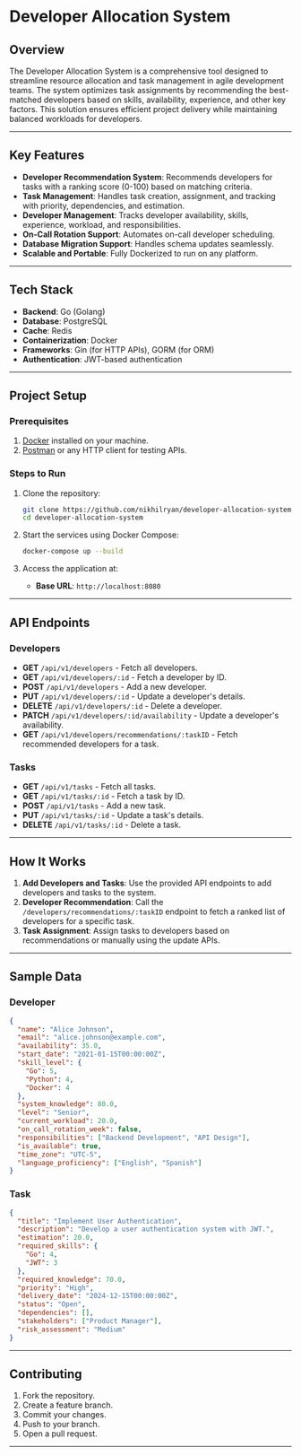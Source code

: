 # Developer Allocation System

## **Overview**
The Developer Allocation System is a comprehensive tool designed to streamline resource allocation and task management in agile development teams. The system optimizes task assignments by recommending the best-matched developers based on skills, availability, experience, and other key factors. This solution ensures efficient project delivery while maintaining balanced workloads for developers.

---

## **Key Features**
- **Developer Recommendation System**: Recommends developers for tasks with a ranking score (0-100) based on matching criteria.
- **Task Management**: Handles task creation, assignment, and tracking with priority, dependencies, and estimation.
- **Developer Management**: Tracks developer availability, skills, experience, workload, and responsibilities.
- **On-Call Rotation Support**: Automates on-call developer scheduling.
- **Database Migration Support**: Handles schema updates seamlessly.
- **Scalable and Portable**: Fully Dockerized to run on any platform.

---

## **Tech Stack**

- **Backend**: Go (Golang)
- **Database**: PostgreSQL
- **Cache**: Redis
- **Containerization**: Docker
- **Frameworks**: Gin (for HTTP APIs), GORM (for ORM)
- **Authentication**: JWT-based authentication

---

## **Project Setup**

### **Prerequisites**
1. [Docker](https://www.docker.com/) installed on your machine.
2. [Postman](https://www.postman.com/) or any HTTP client for testing APIs.

### **Steps to Run**

1. Clone the repository:
   ```bash
   git clone https://github.com/nikhilryan/developer-allocation-system.git
   cd developer-allocation-system
   ```

2. Start the services using Docker Compose:
   ```bash
   docker-compose up --build
   ```

3. Access the application at:
   - **Base URL**: `http://localhost:8080`

---

## **API Endpoints**

### **Developers**

- **GET** `/api/v1/developers` - Fetch all developers.
- **GET** `/api/v1/developers/:id` - Fetch a developer by ID.
- **POST** `/api/v1/developers` - Add a new developer.
- **PUT** `/api/v1/developers/:id` - Update a developer's details.
- **DELETE** `/api/v1/developers/:id` - Delete a developer.
- **PATCH** `/api/v1/developers/:id/availability` - Update a developer's availability.
- **GET** `/api/v1/developers/recommendations/:taskID` - Fetch recommended developers for a task.

### **Tasks**

- **GET** `/api/v1/tasks` - Fetch all tasks.
- **GET** `/api/v1/tasks/:id` - Fetch a task by ID.
- **POST** `/api/v1/tasks` - Add a new task.
- **PUT** `/api/v1/tasks/:id` - Update a task's details.
- **DELETE** `/api/v1/tasks/:id` - Delete a task.

---

## **How It Works**

1. **Add Developers and Tasks**: Use the provided API endpoints to add developers and tasks to the system.
2. **Developer Recommendation**: Call the `/developers/recommendations/:taskID` endpoint to fetch a ranked list of developers for a specific task.
3. **Task Assignment**: Assign tasks to developers based on recommendations or manually using the update APIs.

---

## **Sample Data**
### **Developer**
```json
{
  "name": "Alice Johnson",
  "email": "alice.johnson@example.com",
  "availability": 35.0,
  "start_date": "2021-01-15T00:00:00Z",
  "skill_level": {
    "Go": 5,
    "Python": 4,
    "Docker": 4
  },
  "system_knowledge": 80.0,
  "level": "Senior",
  "current_workload": 20.0,
  "on_call_rotation_week": false,
  "responsibilities": ["Backend Development", "API Design"],
  "is_available": true,
  "time_zone": "UTC-5",
  "language_proficiency": ["English", "Spanish"]
}
```

### **Task**
```json
{
  "title": "Implement User Authentication",
  "description": "Develop a user authentication system with JWT.",
  "estimation": 20.0,
  "required_skills": {
    "Go": 4,
    "JWT": 3
  },
  "required_knowledge": 70.0,
  "priority": "High",
  "delivery_date": "2024-12-15T00:00:00Z",
  "status": "Open",
  "dependencies": [],
  "stakeholders": ["Product Manager"],
  "risk_assessment": "Medium"
}
```

---

## **Contributing**

1. Fork the repository.
2. Create a feature branch.
3. Commit your changes.
4. Push to your branch.
5. Open a pull request.

---
